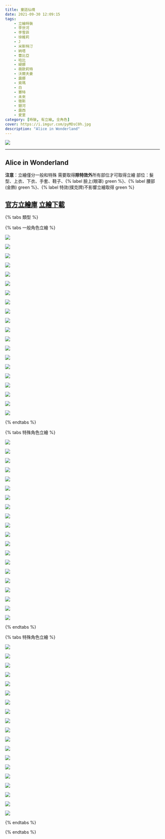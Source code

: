 ```yaml
---
title: 童話仙境
date: 2021-09-30 12:09:15
tags:
    - 立繪時裝
    - 李世河
    - 李雪菲
    - 徐維莉
    - J
    - 米斯特汀
    - 納塔
    - 蕾比亞
    - 哈比
    - 緹娜
    - 薇歐莉特
    - 沃爾夫姜
    - 露娜
    - 索瑪
    - 白
    - 賽特
    - 未來
    - 徹斯
    - 銀河
    - 露西
    - 愛里
category: [時裝, 有立繪, 全角色]
cover: https://i.imgur.com/pyMDsC0h.jpg
description: "Alice in Wonderland"
---
```


![](https://ssl.nexon.com/s2/game/closers/2015/pds/044/1920x1080.jpg)

---
## Alice in Wonderland

**注意**：立繪僅分一般和特殊
需要取得**除特效外**所有部位才可取得立繪
部位：髮型、上衣、下衣、手套、鞋子、{% label 臉上(眼罩) green %}、{% label 腰部(金飾) green %}、{% label 特效(撲克牌)不影響立繪取得 green %}

[官方立繪庫](https://closers.nexon.com/Pds/FanSiteKit)
[立繪下載](https://closers.vod.nexoncdn.co.kr/site/fansitekit/Closers_FansiteKit_InWonderLand_210302_objaqz.zip)
---

{% tabs 類型 %}
<!-- tab 一般立繪-->
{% tabs 一般角色立繪 %}
<!-- tab 李世河(Seha)-->
[![](https://i.imgur.com/JlbLwCBh.jpg)](https://i.imgur.com/JlbLwCB.jpg)
<!-- endtab -->
<!-- tab 李雪菲(Seulbi)-->
[![](https://i.imgur.com/I54zgNNh.jpg)](https://i.imgur.com/I54zgNN.jpg)
<!-- endtab -->
<!-- tab 徐維莉(Yuri)-->
[![](https://i.imgur.com/dLYAXDIh.jpg)](https://i.imgur.com/dLYAXDI.jpg)
<!-- endtab -->
<!-- tab J-->
[![](https://i.imgur.com/wPvcKyJh.jpg)](https://i.imgur.com/wPvcKyJ.jpg)
<!-- endtab -->
<!-- tab 米斯特汀(Tein)-->
[![](https://i.imgur.com/8zFCQUVh.jpg)](https://i.imgur.com/8zFCQUV.jpg)
<!-- endtab -->
<!-- tab 納塔(Nata)-->
[![](https://i.imgur.com/uiraQP3h.jpg)](https://i.imgur.com/uiraQP3.jpg)
<!-- endtab -->
<!-- tab 蕾比雅(Levia)-->
[![](https://i.imgur.com/Mf5GNjBh.jpg)](https://i.imgur.com/Mf5GNjB.jpg)
<!-- endtab -->
<!-- tab 哈比(Harpy)-->
[![](https://i.imgur.com/A28RBsNh.jpg)](https://i.imgur.com/A28RBsN.jpg)
<!-- endtab -->
<!-- tab 緹娜(Tina)-->
[![](https://i.imgur.com/0uXTP3Hh.jpg)](https://i.imgur.com/0uXTP3H.jpg)
<!-- endtab -->
<!-- tab 薇歐莉特(Violet)-->
[![](https://i.imgur.com/Fm9iDzbh.jpg)](https://i.imgur.com/Fm9iDzb.jpg)
<!-- endtab -->
<!-- tab 沃爾夫姜(Wolfgang)-->
[![](https://i.imgur.com/Ch00GxSh.jpg)](https://i.imgur.com/Ch00GxS.jpg)
<!-- endtab -->
<!-- tab 露娜(Luna)-->
[![](https://i.imgur.com/MBOTnuJh.jpg)](https://i.imgur.com/MBOTnuJ.jpg)
<!-- endtab -->
<!-- tab 索瑪(Soma)-->
[![](https://i.imgur.com/xMezqKPh.jpg)](https://i.imgur.com/xMezqKP.jpg)
<!-- endtab -->
<!-- tab 白(Bai)-->
[![](https://i.imgur.com/T7z4Jlzh.jpg)](https://i.imgur.com/T7z4Jlz.jpg)
<!-- endtab -->
<!-- tab 賽特(Seth)-->
[![](https://i.imgur.com/PeWwODCh.jpg)](https://i.imgur.com/PeWwODC.jpg)
<!-- endtab -->
<!-- tab 未來(Mirae)-->
[![](https://i.imgur.com/GDoV0smh.jpg)](https://i.imgur.com/GDoV0sm.jpg)
<!-- endtab -->
<!-- tab 徹斯(Chulsoo)-->
[![](https://i.imgur.com/SwGw5LKh.jpg)](https://i.imgur.com/SwGw5LK.jpg)
<!-- endtab -->
<!-- tab 銀河(Eunha)-->
[![](https://i.imgur.com/g29bt9Bh.jpg)](https://i.imgur.com/g29bt9B.jpg)
<!-- endtab -->
<!-- tab 露西(Lucy)-->
[![](https://i.imgur.com/SAoSm7Fh.jpg)](https://i.imgur.com/SAoSm7F.jpg)
<!-- endtab -->
<!-- tab 愛里(Aeri)-->
[![](https://i.imgur.com/nmkQMFjh.jpg)](https://i.imgur.com/nmkQMFj.jpg)
<!-- endtab -->
{% endtabs %}
<!-- endtab -->

<!-- tab 特殊立繪-->
{% tabs 特殊角色立繪 %}
<!-- tab 李世河(Seha)-->
[![](https://i.imgur.com/6wATbAuh.jpg)](https://i.imgur.com/6wATbAu.jpg)
<!-- endtab -->
<!-- tab 李雪菲(Seulbi)-->
[![](https://i.imgur.com/yeEPBPjh.jpg)](https://i.imgur.com/yeEPBPj.jpg)
<!-- endtab -->
<!-- tab 徐維莉(Yuri)-->
[![](https://i.imgur.com/cCy9HPRh.jpg)](https://i.imgur.com/cCy9HPR.jpg)
<!-- endtab -->
<!-- tab J-->
[![](https://i.imgur.com/OZa1QUyh.jpg)](https://i.imgur.com/OZa1QUy.jpg)
<!-- endtab -->
<!-- tab 米斯特汀(Tein)-->
[![](https://i.imgur.com/NOseOHwh.jpg)](https://i.imgur.com/NOseOHw.jpg)
<!-- endtab -->
<!-- tab 納塔(Nata)-->
[![](https://i.imgur.com/gs0UKlah.jpg)](https://i.imgur.com/gs0UKla.jpg)
<!-- endtab -->
<!-- tab 蕾比雅(Levia)-->
[![](https://i.imgur.com/H4O1BYch.jpg)](https://i.imgur.com/H4O1BYc.jpg)
<!-- endtab -->
<!-- tab 哈比(Harpy)-->
[![](https://i.imgur.com/ZZuSQwbh.jpg)](https://i.imgur.com/ZZuSQwb.jpg)
<!-- endtab -->
<!-- tab 緹娜(Tina)-->
[![](https://i.imgur.com/XUheAGwh.jpg)](https://i.imgur.com/XUheAGw.jpg)
<!-- endtab -->
<!-- tab 薇歐莉特(Violet)-->
[![](https://i.imgur.com/X5ulbvsh.jpg)](https://i.imgur.com/X5ulbvs.jpg)
<!-- endtab -->
<!-- tab 沃爾夫姜(Wolfgang)-->
[![](https://i.imgur.com/AXuBzIDh.jpg)](https://i.imgur.com/AXuBzID.jpg)
<!-- endtab -->
<!-- tab 露娜(Luna)-->
[![](https://i.imgur.com/XiFLTtSh.jpg)](https://i.imgur.com/XiFLTtS.jpg)
<!-- endtab -->
<!-- tab 索瑪(Soma)-->
[![](https://i.imgur.com/2vpGejdh.jpg)](https://i.imgur.com/2vpGejd.jpg)
<!-- endtab -->
<!-- tab 白(Bai)-->
[![](https://i.imgur.com/C3fAOlDh.jpg)](https://i.imgur.com/C3fAOlD.jpg)
<!-- endtab -->
<!-- tab 賽特(Seth)-->
[![](https://i.imgur.com/FaRAp9Xh.jpg)](https://i.imgur.com/FaRAp9X.jpg)
<!-- endtab -->
<!-- tab 未來(Mirae)-->
[![](https://i.imgur.com/EoiZklph.jpg)](https://i.imgur.com/EoiZklp.jpg)
<!-- endtab -->
<!-- tab 徹斯(Chulsoo)-->
[![](https://i.imgur.com/cuzFJRLh.jpg)](https://i.imgur.com/cuzFJRL.jpg)
<!-- endtab -->
<!-- tab 銀河(Eunha)-->
[![](https://i.imgur.com/TMKfLJjh.jpg)](https://i.imgur.com/TMKfLJj.jpg)
<!-- endtab -->
<!-- tab 露西(Lucy)-->
[![](https://i.imgur.com/RILubKeh.jpg)](https://i.imgur.com/RILubKe.jpg)
<!-- endtab -->
<!-- tab 愛里(Aeri)-->
[![](https://i.imgur.com/q7yPQmsh.jpg)](https://i.imgur.com/q7yPQms.jpg)
<!-- endtab -->
{% endtabs %}
<!-- endtab -->

<!-- tab 模組圖-->
{% tabs 特殊角色立繪 %}
<!-- tab 李世河(Seha)-->
[![](https://i.imgur.com/BRPsOEFh.png)](https://i.imgur.com/BRPsOEF.png)
<!-- endtab -->
<!-- tab 李雪菲(Seulbi)-->
[![](https://i.imgur.com/RNGLVIBh.png)](https://i.imgur.com/RNGLVIB.png)
<!-- endtab -->
<!-- tab 徐維莉(Yuri)-->
[![](https://i.imgur.com/jv1ZxWSh.png)](https://i.imgur.com/jv1ZxWS.png)
<!-- endtab -->
<!-- tab J-->
[![](https://i.imgur.com/zL8zyIjh.png)](https://i.imgur.com/zL8zyIj.png)
<!-- endtab -->
<!-- tab 米斯特汀(Tein)-->
[![](https://i.imgur.com/XotbxJRh.png)](https://i.imgur.com/XotbxJR.png)
<!-- endtab -->
<!-- tab 納塔(Nata)-->
[![](https://i.imgur.com/47FRI79h.png)](https://i.imgur.com/47FRI79.png)
<!-- endtab -->
<!-- tab 蕾比雅(Levia)-->
[![](https://i.imgur.com/iAjIKywh.png)](https://i.imgur.com/iAjIKyw.png)
<!-- endtab -->
<!-- tab 哈比(Harpy)-->
[![](https://i.imgur.com/AmHEPjph.png)](https://i.imgur.com/AmHEPjp.png)
<!-- endtab -->
<!-- tab 緹娜(Tina)-->
[![](https://i.imgur.com/IZi1Pm7h.png)](https://i.imgur.com/IZi1Pm7.png)
<!-- endtab -->
<!-- tab 薇歐莉特(Violet)-->
[![](https://i.imgur.com/ogrILUnh.png)](https://i.imgur.com/ogrILUn.png)
<!-- endtab -->
<!-- tab 沃爾夫姜(Wolfgang)-->
[![](https://i.imgur.com/tuhmv6qh.png)](https://i.imgur.com/tuhmv6q.png)
<!-- endtab -->
<!-- tab 露娜(Luna)-->
[![](https://i.imgur.com/oOYX4ybh.png)](https://i.imgur.com/oOYX4yb.png)
<!-- endtab -->
<!-- tab 索瑪(Soma)-->
[![](https://i.imgur.com/2GCQ6Cth.png)](https://i.imgur.com/2GCQ6Ct.png)
<!-- endtab -->
<!-- tab 白(Bai)-->
[![](https://i.imgur.com/Cdd83YDh.png)](https://i.imgur.com/Cdd83YD.png)
<!-- endtab -->
<!-- tab 賽特(Seth)-->
[![](https://i.imgur.com/ucEERS9h.png)](https://i.imgur.com/ucEERS9.png)
<!-- endtab -->
<!-- tab 未來(Mirae)-->
[![](https://i.imgur.com/jwGMNPDh.png)](https://i.imgur.com/jwGMNPD.png)
<!-- endtab -->
<!-- tab 徹斯(Chulsoo)-->
[![](https://i.imgur.com/oAMNh81h.png)](https://i.imgur.com/oAMNh81.png)
<!-- endtab -->
<!-- tab 銀河(Eunha)-->
[![](https://i.imgur.com/Hx2LVD3h.png)](https://i.imgur.com/Hx2LVD3.png)
<!-- endtab -->
<!-- tab 露西(Lucy)(尚無)-->

<!-- endtab -->
<!-- tab 愛里(Aeri)-->
[![](https://i.imgur.com/dIFeCBbh.png)](https://i.imgur.com/dIFeCBb.png)
<!-- endtab -->
{% endtabs %}
<!-- endtab -->
{% endtabs %}
